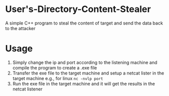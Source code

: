 # User's-Directory-Content-Stealer

A simple C++ program to steal the content of target and send the data back to the attacker

# Usage

1. Simply change the ip and port according to the listening machine and compile the program to create a .exe file
2. Transfer the exe file to the target machine and setup a netcat lister in the target machine e.g., for linux ```nc -nvlp port```
3. Run the exe file in the target machine and it will get the results in the netcat listener


